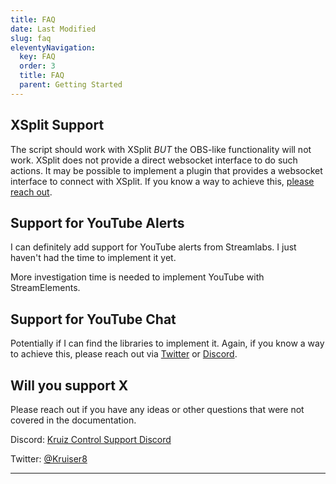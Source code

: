 ```yaml
---
title: FAQ
date: Last Modified
slug: faq
eleventyNavigation:
  key: FAQ
  order: 3
  title: FAQ
  parent: Getting Started
---
```


## XSplit Support
The script should work with XSplit _BUT_ the OBS-like functionality will not work. XSplit does not provide a direct websocket interface to do such actions. It may be possible to implement a plugin that provides a websocket interface to connect with XSplit. If you know a way to achieve this, [please reach out](mailto:kruiser.twitch@gmail.com).

## Support for YouTube Alerts
I can definitely add support for YouTube alerts from Streamlabs. I just haven't had the time to implement it yet.

More investigation time is needed to implement YouTube with StreamElements.

## Support for YouTube Chat
Potentially if I can find the libraries to implement it. Again, if you know a way to achieve this, please reach out via [Twitter](https://twitter.com/kruiser8) or [Discord](https://discord.gg/wU3ZK3Q).

## Will you support X
Please reach out if you have any ideas or other questions that were not covered in the documentation.

Discord: [Kruiz Control Support Discord](https://discord.gg/wU3ZK3Q)

Twitter: [@Kruiser8](https://twitter.com/kruiser8)

***
